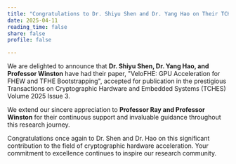 ```yaml
---
title: "Congratulations to Dr. Shiyu Shen and Dr. Yang Hao on Their TCHES Publication!"
date: 2025-04-11
reading_time: false
share: false
profile: false

---
```


<!--more-->

We are delighted to announce that **Dr. Shiyu Shen, Dr. Yang Hao, and Professor Winston** have had their paper, "VeloFHE: GPU Acceleration for FHEW and TFHE Bootstrapping", accepted for publication in the prestigious Transactions on Cryptographic Hardware and Embedded Systems (TCHES) Volume 2025 Issue 3.

We extend our sincere appreciation to **Professor Ray and Professor Winston** for their continuous support and invaluable guidance throughout this research journey.

Congratulations once again to Dr. Shen and Dr. Hao on this significant contribution to the field of cryptographic hardware acceleration. Your commitment to excellence continues to inspire our research community.
